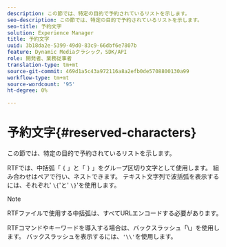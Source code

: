```yaml
---
description: この節では、特定の目的で予約されているリストを示します。
seo-description: この節では、特定の目的で予約されているリストを示します。
seo-title: 予約文字
solution: Experience Manager
title: 予約文字
uuid: 3b18da2e-5399-49d0-83c9-66dbf6e7807b
feature: Dynamic Mediaクラシック，SDK/API
role: 開発者、業務従事者
translation-type: tm+mt
source-git-commit: 469d1a5c43a972116a8a2efb0de5708800130a99
workflow-type: tm+mt
source-wordcount: '95'
ht-degree: 0%

---
```



# 予約文字{#reserved-characters}

この節では、特定の目的で予約されているリストを示します。

RTFでは、中括弧「 `{` 」と「 `}` 」をグループ区切り文字として使用します。 組み合わせはペアで行い、ネストできます。 テキスト文字列で波括弧を表示するには、それぞれ&#39; `\{`&#39;と&#39; `\}`&#39;を使用します。

>[!NOTE]
>
>RTFファイルで使用する中括弧は、すべてURLエンコードする必要があります。

RTFコマンドやキーワードを導入する場合は、バックスラッシュ「\」を使用します。 バックスラッシュを表示するには、`'\\'`を使用します。
